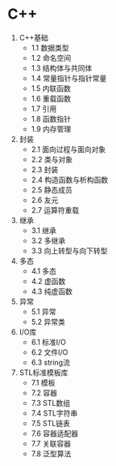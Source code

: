 # C++

1. C++基础
    - 1.1 数据类型
    - 1.2 命名空间
    - 1.3 结构体与共同体
    - 1.4 常量指针与指针常量
    - 1.5 内联函数
    - 1.6 重载函数
    - 1.7 引用
    - 1.8 函数指针
    - 1.9 内存管理
2. 封装
    - 2.1 面向过程与面向对象
    - 2.2 类与对象
    - 2.3 封装
    - 2.4 构造函数与析构函数
    - 2.5 静态成员
    - 2.6 友元
    - 2.7 运算符重载
3. 继承
    - 3.1 继承
    - 3.2 多继承
    - 3.3 向上转型与向下转型
4. 多态
    - 4.1 多态
    - 4.2 虚函数
    - 4.3 纯虚函数
5. 异常
    - 5.1 异常
    - 5.2 异常类
6. I/O库
    - 6.1 标准I/O
    - 6.2 文件I/O
    - 6.3 string流
7. STL标准模板库
    - 7.1 模板
    - 7.2 容器
    - 7.3 STL数组
    - 7.4 STL字符串
    - 7.5 STL链表
    - 7.6 容器适配器
    - 7.7 关联容器
    - 7.8 泛型算法